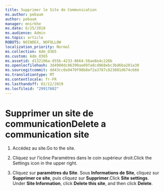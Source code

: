 ```yaml
---
title: Supprimer le Site de Communication
ms.author: pebaum
author: pebaum
manager: mnirkhe
ms.date: 6/25/2018
ms.audience: Admin
ms.topic: article
ROBOTS: NOINDEX, NOFOLLOW
localization_priority: Normal
ms.collection: Adm_O365
ms.custom: Adm_O365
ms.assetid: d132106a-d55b-4233-8664-56ae8e4c226b
ms.openlocfilehash: 3d4980dc86390ae89fa8cd068ebc3bd6ba201a30
ms.sourcegitcommit: dd43cc0a9470f98b8ef2a3787c823801d674c666
ms.translationtype: MT
ms.contentlocale: fr-FR
ms.lasthandoff: 02/12/2019
ms.locfileid: "29917602"
---
```

# <a name="delete-a-communication-site"></a><span data-ttu-id="51466-102">Supprimer un site de communication</span><span class="sxs-lookup"><span data-stu-id="51466-102">Delete a communication site</span></span>

1. <span data-ttu-id="51466-103">Accédez au site.</span><span class="sxs-lookup"><span data-stu-id="51466-103">Go to the site.</span></span>
    
2. <span data-ttu-id="51466-104">Cliquez sur l’icône Paramètres dans le coin supérieur droit.</span><span class="sxs-lookup"><span data-stu-id="51466-104">Click the Settings icon in the upper right.</span></span>
    
3. <span data-ttu-id="51466-p101">Cliquez sur **paramètres du Site**. Sous **Informations de Site**, cliquez sur **Supprimer ce site**, puis cliquez sur **Supprimer**.</span><span class="sxs-lookup"><span data-stu-id="51466-p101">Click **Site settings**. Under **Site Information**, click **Delete this site**, and then click **Delete**.</span></span>
    

